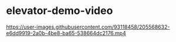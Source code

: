 # elevator-demo-video

https://user-images.githubusercontent.com/93118458/205568632-e6dd9919-2a0b-4be8-ba65-538664dc2176.mp4

